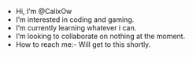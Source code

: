 - Hi, I’m @CalixOw
- I’m interested in coding and gaming.
- I’m currently learning whatever i can.
- I’m looking to collaborate on nothing at the moment.
- How to reach me:- Will get to this shortly.

<!---
CalixOw/CalixOw is a ✨ special ✨ repository because its `README.md` (this file) appears on your GitHub profile.
You can click the Preview link to take a look at your changes.
--->
